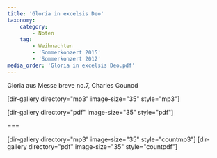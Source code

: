 ```yaml
---
title: 'Gloria in excelsis Deo'
taxonomy:
    category:
        - Noten
    tag:
        - Weihnachten
        - 'Sommerkonzert 2015'
        - 'Sommerkonzert 2012'
media_order: 'Gloria in excelsis Deo.pdf'
---
```


Gloria aus Messe breve no.7, Charles Gounod

[dir-gallery directory="mp3" image-size="35" style="mp3"]

[dir-gallery directory="pdf" image-size="35" style="pdf"]

===

[dir-gallery directory="mp3" image-size="35" style="countmp3"]
[dir-gallery directory="pdf" image-size="35" style="countpdf"]